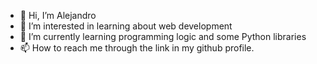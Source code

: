 - 👋 Hi, I’m Alejandro
- 👀 I’m interested in learning about web development
- 🌱 I’m currently learning programming logic and some Python libraries
- 📫 How to reach me through the link in my github profile. 

<!---
Alej0C/Alej0C is a ✨ special ✨ repository because its `README.md` (this file) appears on your GitHub profile.
You can click the Preview link to take a look at your changes.
--->
